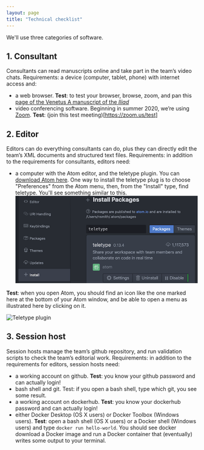 ```yaml
---
layout: page
title: "Technical checklist"
---
```



We'll use three categories of software.


## 1. Consultant

Consultants can read manuscripts online and take part in the team’s video chats. Requirements: a device (computer, tablet, phone) with internet access and:

- a web browser. **Test**: to test your browser, browse, zoom, and pan this [page of the Venetus A manuscript of the *Iliad*](http://www.homermultitext.org/ict2/)
- video conferencing software. Beginning in summer 2020, we’re using [Zoom](https://zoom.us/). **Test**:  (join this test meeting)[https://zoom.us/test]

## 2. Editor

Editors can do everything consultants can do, plus they can directly edit the team’s XML documents and structured text files. Requirements: in addition to the requirements for consultants, editors need:

- a computer with the Atom editor, and the teletype plugin.  You can [download Atom here](https://atom.io/). One way to install the teletype plug is to choose "Preferences" from the Atom menu, then, from the "Install" type, find teletype.  You'll see something similar to this.
![Install tab in Atom](./imgs/install-tab.png)

**Test**: when you open Atom, you should find an icon like the one marked here at the bottom of your Atom window, and be able to open a menu as illustrated here by clicking on it.

![Teletype plugin](https://hcmid.github.io/tech/editing-tiers/imgs/teletype-plugin.png)


## 3. Session host

Session hosts manage the team’s github repository, and run validation scripts to check the team’s editorial work. Requirements: in addition to the requirements for editors, session hosts need:

- a working account on github. **Test**: you know your github password and can actually login!
- bash shell and git. Test: if you open a bash shell, type which git, you see some result.
- a working account on dockerhub. **Test**: you know your dockerhub password and can actually login!
- either Docker Desktop (OS X users) or Docker Toolbox (Windows users). **Test**: open a bash shell (OS X users) or a Docker shell (Windows users) and type `docker run hello-world`. You should see docker download a Docker image and run a Docker container that (eventually) writes some output to your terminal.
